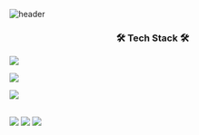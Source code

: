 ![header](https://capsule-render.vercel.app/api?type=slice&color=auto&height=300&section=header&text=Jwhy&fontSize=90)
<h3 align="center">🛠 Tech Stack 🛠</h3>

<img src="https://img.shields.io/badge/HTML5-orange?style=flat-square&logo=HTML5&logoColor=white"/></a><p></p>
<img src="https://img.shields.io/badge/CSS3-3766AB?style=flat-square&logo=CSS3&logoColor=white"/></a><p></p>
<img src="https://img.shields.io/badge/JavaScript-yellow?style=flat-square&logo=JavaScript&logoColor=white"/></a><p></p>
<br>
<img src="https://img.shields.io/badge/C++-3766AB?style=flat-square&logo=C%2B%2B&logoColor=white"/></a>
<img src="https://img.shields.io/badge/C-00599C?style=flat-square&logo=C&logoColor=white"/></a>
<img src="https://img.shields.io/badge/Java-orange?style=flat-square&logo=Java&logoColor=white"/></a>
